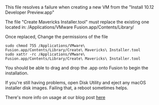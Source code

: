 This file resolves a failure when creating a new VM from the "Install 10.12 Developer Preview.app" 

The file "Create Mavericks Installer.tool" must replace the existing one located in: /Applications/VMware Fusion.app/Contents/Library/

Once replaced, Change the permissions of the file
```
sudo chmod 755 /Applications/VMware\ Fusion.app/Contents/Library/Create\ Mavericks\ Installer.tool
sudo xattr -rc /Applications/VMware\ Fusion.app/Contents/Library/Create\ Mavericks\ Installer.tool
```
You should be able to drag and drop the .app onto Fusion to begin the installation.

If you're still having problems, open Disk Utility and eject any macOS
installer disk images. Failing that, a reboot sometimes helps.


There's more info on usage at our blog post [here](http://blogs.vmware.com/teamfusion/2016/06/fix-for-installing-macos-sierra-as-a-vm.html)
